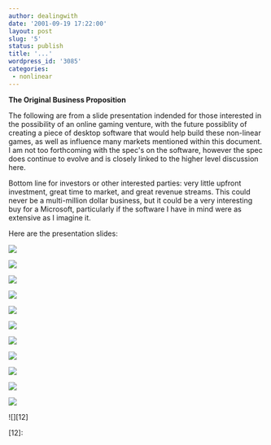```yaml
---
author: dealingwith
date: '2001-09-19 17:22:00'
layout: post
slug: '5'
status: publish
title: '...'
wordpress_id: '3085'
categories:
 - nonlinear
---
```


**The Original Business Proposition**


The following are from a slide presentation indended for those interested in
the possibility of an online gaming venture, with the future possiblity of
creating a piece of desktop software that would help build these non-linear
games, as well as influence many markets mentioned within this document. I am
not too forthcoming with the spec's on the software, however the spec does
continue to evolve and is closely linked to the higher level discussion here.


Bottom line for investors or other interested parties: very little upfront
investment, great time to market, and great revenue streams. This could never
be a multi-million dollar business, but it could be a very interesting buy for
a Microsoft, particularly if the software I have in mind were as extensive as
I imagine it.


Here are the presentation slides:


![][1]

![][2]

![][3]

![][4]

![][5]

![][6]

![][7]

![][8]

![][9]

![][10]

![][11]

![][12]

   [1]: http://personal.mia.bellsouth.net/mia/d/w/dwm_hope/nonlin/Slide01.JPG

   [2]: http://personal.mia.bellsouth.net/mia/d/w/dwm_hope/nonlin/Slide02.JPG

   [3]: http://personal.mia.bellsouth.net/mia/d/w/dwm_hope/nonlin/Slide03.JPG

   [4]: http://personal.mia.bellsouth.net/mia/d/w/dwm_hope/nonlin/Slide04.JPG

   [5]: http://personal.mia.bellsouth.net/mia/d/w/dwm_hope/nonlin/Slide05.JPG

   [6]: http://personal.mia.bellsouth.net/mia/d/w/dwm_hope/nonlin/Slide06.JPG

   [7]: http://personal.mia.bellsouth.net/mia/d/w/dwm_hope/nonlin/Slide07.JPG

   [8]: http://personal.mia.bellsouth.net/mia/d/w/dwm_hope/nonlin/Slide08.JPG

   [9]: http://personal.mia.bellsouth.net/mia/d/w/dwm_hope/nonlin/Slide09.JPG

   [10]: http://personal.mia.bellsouth.net/mia/d/w/dwm_hope/nonlin/Slide10.JPG

   [11]: http://personal.mia.bellsouth.net/mia/d/w/dwm_hope/nonlin/Slide11.JPG

   [12]:

